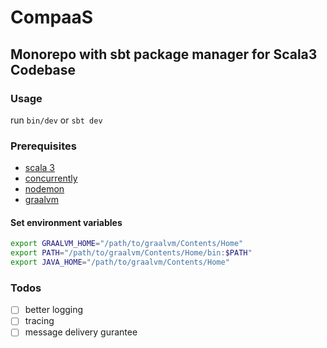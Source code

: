 # CompaaS

## Monorepo with sbt package manager for Scala3 Codebase

### Usage

run `bin/dev` or `sbt dev`

### Prerequisites

- [scala 3](https://www.scala-lang.org/download/)
- [concurrently](https://github.com/open-cli-tools/concurrently)
- [nodemon](https://github.com/remy/nodemon)
- [graalvm](https://graalvm.org)

#### Set environment variables

``` bash
export GRAALVM_HOME="/path/to/graalvm/Contents/Home"
export PATH="/path/to/graalvm/Contents/Home/bin:$PATH"
export JAVA_HOME="/path/to/graalvm/Contents/Home"
```

### Todos

- [ ] better logging
- [ ] tracing
- [ ] message delivery gurantee
